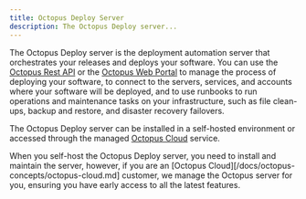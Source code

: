 ```yaml
---
title: Octopus Deploy Server
description: The Octopus Deploy server...
---
```


The Octopus Deploy server is the deployment automation server that orchestrates your releases and deploys your software. You can use the [Octopus Rest API](/docs/octopus-concepts/api.md) or the [Octopus Web Portal](docs/octopus-concepts/octopus-web-portal.md) to manage the process of deploying your software, to connect to the servers, services, and accounts where your software will be deployed, and to use runbooks to run operations and maintenance tasks on your infrastructure, such as file clean-ups, backup and restore, and disaster recovery failovers.

The Octopus Deploy server can be installed in a self-hosted environment or accessed through the managed [Octopus Cloud](/docs/octopus-concepts/octopus-cloud.md) service.

When you self-host the Octopus Deploy server, you need to install and maintain the server, however, if you are an [Octopus Cloud][/docs/octopus-concepts/octopus-cloud.md] customer, we manage the Octopus server for you, ensuring you have early access to all the latest features.

